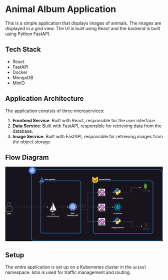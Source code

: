 # Animal Album Application

This is a simple application that displays images of animals. The images are displayed in a grid view. The UI is built using React and the backend is built using Python FastAPI.

## Tech Stack

- React
- FastAPI
- Docker
- MongoDB
- MinIO

## Application Architecture

The application consists of three microservices:

1. **Frontend Service**: Built with React, responsible for the user interface.
2. **Data Service**: Built with FastAPI, responsible for retrieving data from the database.
3. **Image Service**: Built with FastAPI, responsible for retrieving images from the object storage.

## Flow Diagram

![Flow Diagram](../../Docs/media/AnimalAppArch.svg)

## Setup

The entire application is set up on a Kubernetes cluster in the `animal` namespace. Istio is used for traffic management and routing.